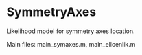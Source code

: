 # SymmetryAxes
Likelihood model for symmetry axes location.

Main files: main_symaxes.m, main_ellcenlik.m